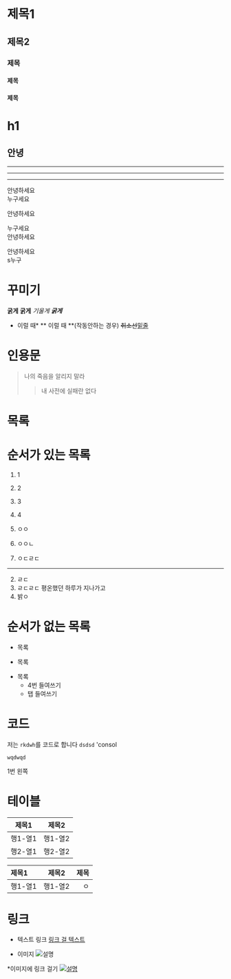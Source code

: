 # 제목1
## 제목2
### 제목
#### 제목
#### 제목

h1
======
안녕
--------

----
****
____

안녕하세요  
누구세요

안녕하세요

누구세요  
안녕하세요

안녕하세요<br>
s누구

# 꾸미기
**굵게** __굵게__
*기울게*
___굵게___
* 이럴 때* ** 이럴 때 **(작동안하는 경우)
~~취소선~~<u>밑줄</u>

# 인용문
>나의 죽음을 알리지 말라
>>내 사전에 실패란 없다

# 목록
# 순서가 있는 목록
1. 1
2. 2
3. 3
4. 4

1. ㅇㅇ
0. ㅇㅇㄴ
0. ㅇㄷㄹㄷ

---

2. ㄹㄷ
1. ㄹㄷㄹㄷ
평온했던 하루가 지나가고
4. 밝ㅇ

# 순서가 없는 목록
* 목록
- 목록
+ 목록
    + 4번 들여쓰기
    + 탭 들여쓰기


# 코드

저는 `rkdwh`를 코드로 합니다
<code>dsdsd</code>
'consol
```
wqdwqd
```

1번 왼쪽

# 테이블
|제목1|제목2|
|-|-|
|행1-열1|행1-열2|
|행2-열1|행2-열2|

|제목1|제목2|제목|
|:-|:-:|-:|
|행1-열1|행1-열2|ㅇ|

# 링크
* 텍스트 링크
[링크 걸 텍스트](https://www.naver.com/)

* 이미지
![설명](https://search.pstatic.net/common/?src=http%3A%2F%2Fimgnews.naver.net%2Fimage%2F5191%2F2019%2F08%2F16%2F0000305058_001_20190816145419726.jpg&type=a340)

*이미지에 링크 걸기
[![설명](https://search.pstatic.net/common/?src=http%3A%2F%2Fimgnews.naver.net%2Fimage%2F5191%2F2019%2F08%2F16%2F0000305058_001_20190816145419726.jpg&type=a340)](https://www.naver.com/)